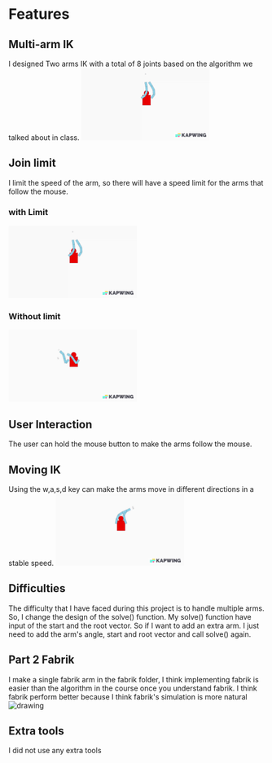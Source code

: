 # Features

## Multi-arm IK
I designed Two arms IK with a total of 8 joints based on the algorithm we talked about in class.
<img src="images/withLimit.gif" alt="drawing" width="50%"/> <br />
## Join limit
I limit the speed of the arm, so there will have a speed limit for the arms that follow the mouse. 

### with Limit
<img src="images/withLimit.gif" alt="drawing" width="50%"/> <br />
### Without limit
<img src="images/withoutLimit.gif" alt="drawing" width="50%"/> <br />


## User Interaction
The user can hold the mouse button to make the arms follow the mouse.

## Moving IK
Using the w,a,s,d key can make the arms move in different directions in a stable speed.
<img src="images/movement.gif" alt="drawing" width="50%"/> <br />

## Difficulties
The difficulty that I have faced during this project is to handle multiple arms. So, I change the design of the solve() function. My solve() function have input of the start and the root vector. So if I want to add an extra arm. I just need to add the arm's angle, start and root vector and call solve() again.

## Part 2 Fabrik
I make a single fabrik arm in the fabrik folder, I think implementing fabrik is easier than the algorithm in the course once you understand fabrik. 
I think fabrik perform better because I think fabrik's simulation is more natural 
<img src="movement/fabrik.gif" alt="drawing" width="50%"/> <br />

## Extra tools
I did not use any extra tools

